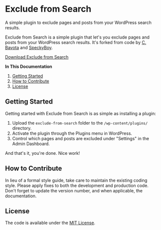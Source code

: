 # Exclude from Search

A simple plugin to exclude pages and posts from your WordPress search results.

Exclude from Search is a simple plugin that let's you exclude pages and posts from your WordPress search results. It's forked from code by [C. Bavota](http://bavotasan.com/2010/excluding-pages-from-wordpress-search/) and [SpeckyBoy](http://speckyboy.com/2010/09/19/10-useful-wordpress-search-code-snippets/).

[Download Exclude from Search](https://github.com/cferdinandi/exclude-from-search/archive/master.zip)

**In This Documentation**

1. [Getting Started](#getting-started)
2. [How to Contribute](#how-to-contribute)
3. [License](#license)



## Getting Started

Getting started with Exclude from Search is as simple as installing a plugin:

1. Upload the `exclude-from-search` folder to the `/wp-content/plugins/` directory.
2. Activate the plugin through the Plugins menu in WordPress.
3. Control which pages and posts are excluded under "Settings" in the Admin Dashboard.

And that's it, you're done. Nice work!



## How to Contribute

In lieu of a formal style guide, take care to maintain the existing coding style. Please apply fixes to both the development and production code. Don't forget to update the version number, and when applicable, the documentation.



## License

The code is available under the [MIT License](LICENSE.md).